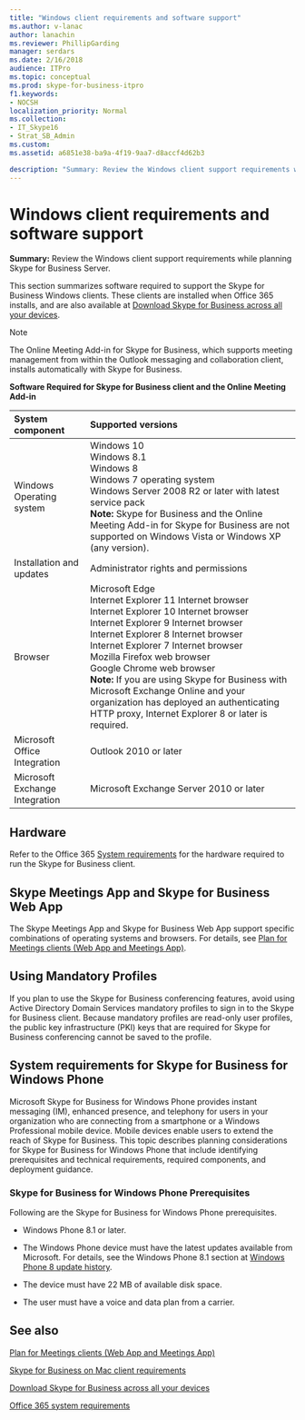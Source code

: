 ```yaml
---
title: "Windows client requirements and software support"
ms.author: v-lanac
author: lanachin
ms.reviewer: PhillipGarding
manager: serdars
ms.date: 2/16/2018
audience: ITPro
ms.topic: conceptual
ms.prod: skype-for-business-itpro
f1.keywords:
- NOCSH
localization_priority: Normal
ms.collection: 
- IT_Skype16
- Strat_SB_Admin
ms.custom:
ms.assetid: a6851e38-ba9a-4f19-9aa7-d8accf4d62b3

description: "Summary: Review the Windows client support requirements while planning Skype for Business Server."
---
```


# Windows client requirements and software support
 
**Summary:** Review the Windows client support requirements while planning Skype for Business Server.
  
This section summarizes software required to support the Skype for Business Windows clients.  These clients are installed when Office 365 installs, and are also available at [Download Skype for Business across all your devices](https://products.office.com/skype-for-business/download-app?tab=tabs-3).
  
> [!NOTE]
> The Online Meeting Add-in for Skype for Business, which supports meeting management from within the Outlook messaging and collaboration client, installs automatically with Skype for Business. 
  
**Software Required for Skype for Business client and the Online Meeting Add-in**

|**System component**|**Supported versions**|
|:-----|:-----|
|Windows Operating system  <br/> |Windows 10  <br/> Windows 8.1  <br/> Windows 8  <br/> Windows 7 operating system  <br/> Windows Server 2008 R2 or later with latest service pack  <br/> **Note:** Skype for Business and the Online Meeting Add-in for Skype for Business are not supported on Windows Vista or Windows XP (any version). <br/> |
|Installation and updates  <br/> |Administrator rights and permissions  <br/> |
|Browser  <br/> |Microsoft Edge  <br/> Internet Explorer 11 Internet browser  <br/>  Internet Explorer 10 Internet browser <br/> Internet Explorer 9 Internet browser  <br/> Internet Explorer 8 Internet browser  <br/> Internet Explorer 7 Internet browser  <br/> Mozilla Firefox web browser  <br/>  Google Chrome web browser  <br/>**Note:** If you are using Skype for Business with Microsoft Exchange Online and your organization has deployed an authenticating HTTP proxy, Internet Explorer 8 or later is required.           |
|Microsoft Office Integration  <br/> | Outlook 2010 or later |
|Microsoft Exchange Integration  <br/> | Microsoft Exchange Server 2010 or later  | 
   
## Hardware

Refer to the Office 365 [System requirements](https://products.office.com/office-system-requirements) for the hardware required to run the Skype for Business client.
  
## Skype Meetings App and Skype for Business Web App 

The Skype Meetings App and Skype for Business Web App support specific combinations of operating systems and browsers. For details, see [Plan for Meetings clients (Web App and Meetings App)](meetings-clients.md). 
  
## Using Mandatory Profiles

If you plan to use the Skype for Business conferencing features, avoid using Active Directory Domain Services mandatory profiles to sign in to the Skype for Business client. Because mandatory profiles are read-only user profiles, the public key infrastructure (PKI) keys that are required for Skype for Business conferencing cannot be saved to the profile. 
  
## System requirements for Skype for Business for Windows Phone
 
 
Microsoft Skype for Business for Windows Phone provides instant messaging (IM), enhanced presence, and telephony for users in your organization who are connecting from a smartphone or a Windows Professional mobile device. Mobile devices enable users to extend the reach of Skype for Business. This topic describes planning considerations for Skype for Business for Windows Phone that include identifying prerequisites and technical requirements, required components, and deployment guidance.
  
### Skype for Business for Windows Phone Prerequisites

Following are the Skype for Business for Windows Phone prerequisites.
  
- Windows Phone 8.1 or later.
    
- The Windows Phone device must have the latest updates available from Microsoft. For details, see the Windows Phone 8.1 section at [Windows Phone 8 update history](https://go.microsoft.com/fwlink/p/?LinkID=281961).
    
- The device must have 22 MB of available disk space.
    
- The user must have a voice and data plan from a carrier.


## See also

[Plan for Meetings clients (Web App and Meetings App)](meetings-clients.md)
  
[Skype for Business on Mac client requirements](mac-requirements.md)

[Download Skype for Business across all your devices](https://products.office.com/skype-for-business/download-app?tab=tabs-3)
  
[Office 365 system requirements](https://products.office.com/office-system-requirements)
